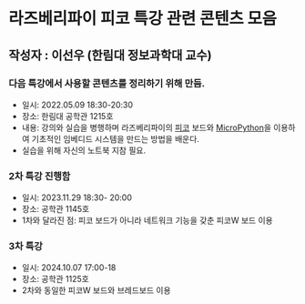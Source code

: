 # 라즈베리파이 피코 특강 관련 콘텐츠 모음

## 작성자 : 이선우 (한림대 정보과학대 교수)

### 다음 특강에서 사용할 콘텐츠를 정리하기 위해 만듬.
 - 일시: 2022.05.09 18:30-20:30
 - 장소: 한림대 공학관 1215호
 - 내용: 강의와 실습을 병행하며 라즈베리파이의 [피코](https://www.raspberrypi.com/documentation/microcontrollers/raspberry-pi-pico.html) 보드와 [MicroPython](https://micropython.org/)을 이용하여 기초적인 임베디드 시스템을 만드는 방법을 배운다.
 - 실습을 위해 자신의 노트북 지참 필요.

### 2차 특강 진행함
 - 일시: 2023.11.29 18:30- 20:00
 - 장소: 공학관 1145호
 - 1차와 달라진 점: 피코 보드가 아니라 네트워크 기능을 갖춘 피코W 보드 이용


### 3차 특강 
 - 일시: 2024.10.07 17:00-18
 - 장소: 공학관 1125호
 - 2차와 동일한 피코W 보드와 브레드보드 이용

